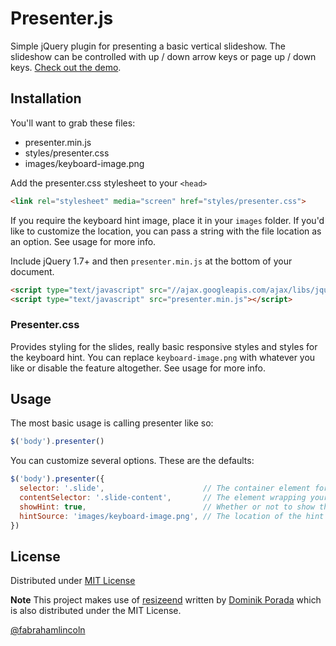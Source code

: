 # Presenter.js
Simple jQuery plugin for presenting a basic vertical slideshow. The slideshow can be controlled with up / down arrow keys or page up / down keys. [Check out the demo](http://fabianperez.github.com/presenter).

## Installation
You'll want to grab these files:

* presenter.min.js
* styles/presenter.css
* images/keyboard-image.png

Add the presenter.css stylesheet to your ```<head>```
```html
<link rel="stylesheet" media="screen" href="styles/presenter.css">
```

If you require the keyboard hint image, place it in your ```images``` folder. If you'd like to customize the location, you can pass a string with the file location as an option. See usage for more info.

Include jQuery 1.7+ and then ```presenter.min.js``` at the bottom of your document.

```html
<script type="text/javascript" src="//ajax.googleapis.com/ajax/libs/jquery/1.8.3/jquery.min.js"></script>
<script type="text/javascript" src="presenter.min.js"></script>
```

### Presenter.css
Provides styling for the slides, really basic responsive styles and styles for the keyboard hint. You can replace ```keyboard-image.png``` with whatever you like or disable the feature altogether. See usage for more info.

## Usage
The most basic usage is calling presenter like so:

```javascript
$('body').presenter()
```

You can customize several options. These are the defaults:

```javascript
$('body').presenter({
  selector: '.slide',                      // The container element for your slides
  contentSelector: '.slide-content',       // The element wrapping your content
  showHint: true,                          // Whether or not to show the keyboard image hint
  hintSource: 'images/keyboard-image.png', // The location of the hint image
})
```

## License
Distributed under [MIT License](http://fabianperez.mit-license.org/)

**Note** This project makes use of [resizeend](http://github.com/porada/resizeend) written by [Dominik Porada](http://porada.mit-license.org) which is also distributed under the MIT License.

[@fabrahamlincoln](http://twitter.com/fabrahamlincoln)
